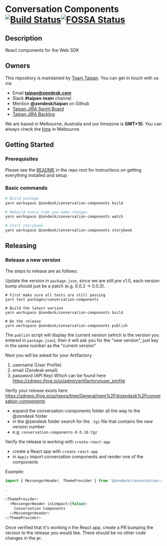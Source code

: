 # Conversation Components [![Build Status](https://github.com/zendesk/embeddable_framework/workflows/repo-checks/badge.svg)](https://github.com/zendesk/embeddable_framework/workflows/repo-checks/badge.svg)[![FOSSA Status](https://app.fossa.io/api/projects/custom%2B4071%2Fgit%40github.com%3Azendesk%2Fembeddable_framework.git.svg?type=shield)](https://app.fossa.io/projects/custom%2B4071%2Fgit%40github.com%3Azendesk%2Fembeddable_framework.git?ref=badge_shield)

## Description

React components for the Web SDK

## Owners

This repository is maintained by [Team Taipan](https://zendesk.atlassian.net/wiki/pages/viewpage.action?pageId=86114732). You can get in touch with us via:

- Email **taipan@zendesk.com**
- Slack **#taipan-team** channel
- Mention **@zendesk/taipan** on Github
- [Taipan JIRA Sprint Board](https://zendesk.atlassian.net/jira/software/projects/EWW/boards/1270)
- [Taipan JIRA Backlog](https://zendesk.atlassian.net/jira/software/projects/EWW/boards/1270/backlog)

We are based in Melbourne, Australia and our timezone is **GMT+10**. You can always check the [time](http://time.is/Melbourne) in Melbourne.

## Getting Started

### Prerequisites

Please see the [README](/README.md) in the repo root for instructions on getting everything installed and setup

### Basic commands

```bash
# Build package
yarn workspace @zendesk/conversation-components build

# Rebuild every time you make changes
yarn workspace @zendesk/conversation-components watch

# Start storybook
yarn workspace @zendesk/conversation-components storybook
```

## Releasing

### Release a new version

The steps to release are as follows:

Update the version in `package.json`, since we are still pre v1.0, each version bump should just be a patch (e.g. 0.0.2 -> 0.0.3).

```shell
# First make sure all tests are still passing
yarn test packages/conversation-components

# Build the latest version
yarn workspace @zendesk/conversation-components build

# Do the release
yarn workspace @zendesk/conversation-components publish
```

The `publish` script will display the current version (which is the version you entered in `package.json`),
then it will ask you for the "new version", just key in the same number as the "current version"

Next you will be asked for your Artifactory

1. username (User Profile)
2. email (Zendesk email)
3. password (API Key)
   Which can be found here https://zdrepo.jfrog.io/ui/admin/artifactory/user_profile

Verify your release exists here https://zdrepo.jfrog.io/ui/repos/tree/General/npm%2F@zendesk%2Fconversation-components

- expand the conversation-components folder all the way to the @zendesk folder
- in the @zendesk folder search for the `.tgz` file that contains the new version number
- e.g. `conversation-components-0.0.18.tgz`

Verify the release is working with `create-react-app`

- create a React app with `create-react-app`
- in `Appjs` import conversation components and render one of the components

Example:

```javascript
import { MessengerHeader, ThemeProvider } from '@zendesk/conversation-components'
.
.
.
<ThemeProvider>
  <MessengerHeader isCompact={false}>
    Conversation Components
  </MessengerHeader>
</ThemeProvider>
```

Once verified that it's working n the React app, create a PR bumping the version to the release you would like. There should be no other code changes in the pr.
